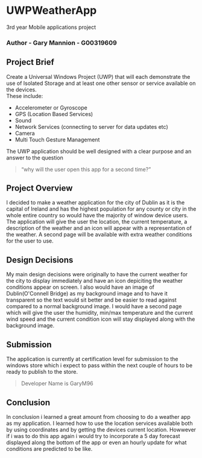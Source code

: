 # UWPWeatherApp
3rd year Mobile applications project

### Author - Gary Mannion - G00319609

## Project Brief  
Create a Universal Windows Project (UWP) that will each demonstrate the use of Isolated Storage and at least one other sensor or service available on the devices.  
These include:  
- Accelerometer or Gyroscope 
- GPS (Location Based Services) 
- Sound 
- Network Services (connecting to server for data updates etc) 
- Camera 
- Multi Touch Gesture Management 

The UWP application should be well designed with a clear purpose and an answer to the question 

> “why will the user open this app for a second time?” 


## Project Overview
I decided to make a weather application for the city of Dublin as it is the capital of Ireland and has the highest population for any county or city in the whole entire country so would have the majority of window device users. The application will give the user the location, the current temperature, a description of the weather and an icon will appear with a representation of the weather. A second page will be available with extra weather conditions for the user to use.  

## Design Decisions
My main design decisions were originally to have the current weather for the city to display immediately and have an icon depiciting the weather conditions appear on screen. I also would have an image of Dublin(O'Connell Bridge) as my background image and to have it transparent so the text would sit better and be easier to read against compared to a normal background image. I would have a second page which will give the user the humidity, min/max temperature and the current wind speed and the current condition icon will stay displayed along with the background image.  

## Submission
The application is currently at certification level for submission to the windows store which i expect to pass within the next couple of hours to be ready to publish to the store.

> Developer Name is GaryM96

## Conclusion
In conclusion i learned a great amount from choosing to do a weather app as my application. I learned how to use the location services available both by using coordinates and by getting the devices current location. Howwever if i was to do this app again i would try to incorporate a 5 day forecast displayed along the bottom of the app or even an hourly update for what conditions are predicted to be like.
